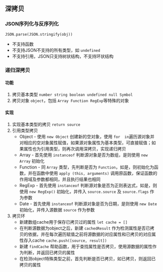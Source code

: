 ## 深拷贝

### JSON序列化与反序列化
```
JSON.parse(JSON.stringify(obj))
```

- 不支持函数
- 不支持JSON不支持的所有类型，如 `undefined`
- 不支持引用，JSON只支持树状结构，不支持环状结构

### 递归深拷贝

#### 功能
1. 拷贝基本类型 `number string boolean undefined null Symbol`
2. 拷贝对象 `object`，包括 `Array Function RegExp`等特殊的对象

#### 实现
1. 实现基本类型的拷贝 `return source`
2. 引用类型拷贝
    - Object - 使用 `new Object` 创建新的空对象，使用  `for 
    in`遍历源对象并对相应的空对象属性赋值，如果源对象属性为基本类型，可直接赋值；如果属性也为引用类型，则再次调用深拷贝，实现递归拷贝
    - Array - 首先使用 `instanceof` 判断源对象是否为数组，是则使用 `new Array` 初始化
    - Function - 同 `Array` 类型，先判断是否为 `Function`，如是，则初始化为函数，并在函数中使用 `apply
    (this, arguments)` 
    调用原函数，保证函数的作用域及参数都相同，并且执行结果也相同
    - RegExp - 首先使用 `instanceof` 判断源对象是否为正则表达式，如是，则使用 `new RegExp()` 初始化，并传入 
    `source.source` 及 `source.flags` 作为参数
    - Date - 首先使用 `instanceof` 判断源对象是否为日期，是则使用 `new Date` 初始化，并传入源数据 `source` 
    作为参数
3. 拷贝环
    - 新建数组cache用于保存已拷贝过的属性 `let cache = []`
    - 在判断源数据为object之后，新建 `cachedResult` 
    作为检测属性是否已拷贝的依据，并在每次遍历赋值之前将源数据的对应属性和已拷贝的对应属性存入cache `cache.push([source, result])`
    - 新建 `findCache` 帮助函数，用于查找属性是否拷贝，使用源数据的属性作为判断，并返回已拷贝的属性
    - 在检测object特殊类型之前，首先判断是否已拷贝，如已拷贝，则返回已拷贝的属性
